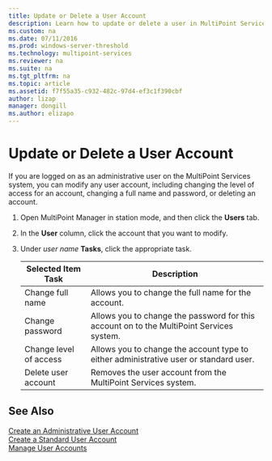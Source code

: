 ```yaml
---
title: Update or Delete a User Account
description: Learn how to update or delete a user in MultiPoint Services
ms.custom: na
ms.date: 07/11/2016
ms.prod: windows-server-threshold
ms.technology: multipoint-services
ms.reviewer: na
ms.suite: na
ms.tgt_pltfrm: na
ms.topic: article
ms.assetid: f7f55a35-c932-482c-97d4-ef3c1f390cbf
author: lizap
manager: dongill
ms.author: elizapo
---
```

# Update or Delete a User Account
If you are logged on as an administrative user on the MultiPoint Services system, you can modify any user account, including changing the level of access for an account, changing a full name and password, or deleting an account.  
  
1.  Open MultiPoint Manager in station mode, and then click the **Users** tab.  
  
2.  In the **User** column, click the account that you want to modify.  
  
3.  Under *user name* **Tasks**, click the appropriate task.  
  
    |Selected Item Task|Description|  
    |----------------------|---------------|  
    |Change full name|Allows you to change the full name for the account.|  
    |Change password|Allows you to change the password for this account on to the MultiPoint Services system.|  
    |Change level of access|Allows you to change the account type to either administrative user or standard user.|  
    |Delete user account|Removes the user account from the MultiPoint Services system.|  
  
## See Also  
[Create an Administrative User Account](Create-an-Administrative-User-Account.md)  
[Create a Standard User Account](Create-a-Standard-User-Account.md)  
[Manage User Accounts](Manage-User-Accounts.md)